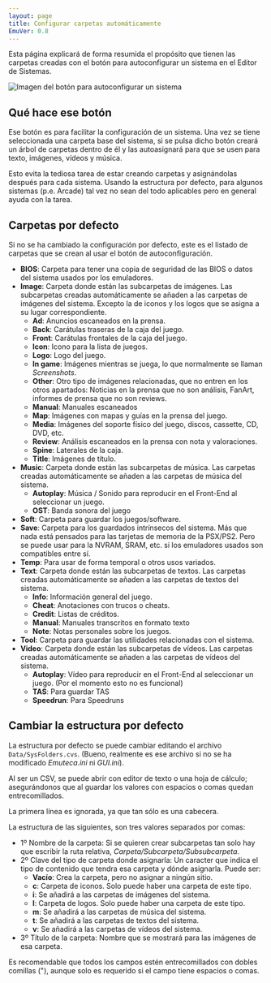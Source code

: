 ```yaml
---
layout: page
title: Configurar carpetas automáticamente
EmuVer: 0.8
---
```


Esta página explicará de forma resumida el propósito que tienen las carpetas creadas con el botón para autoconfigurar un sistema en el Editor de Sistemas.

![Imagen del botón para autoconfigurar un sistema](img/current/AutoConfigFolders.png)

## Qué hace ese botón

Ese botón es para facilitar la configuración de un sistema. Una vez se tiene seleccionada una carpeta base del sistema, si se pulsa dicho botón creará un árbol de carpetas dentro de él y las autoasignará para que se usen para texto, imágenes, vídeos y música.

Esto evita la tediosa tarea de estar creando carpetas y asignándolas después para cada sistema. Usando la estructura por defecto, para algunos sistemas (p.e. Arcade) tal vez no sean del todo aplicables pero en general ayuda con la tarea.

## Carpetas por defecto

Si no se ha cambiado la configuración por defecto, este es el listado de carpetas que se crean al usar el botón de autoconfiguración.

  - **BIOS**: Carpeta para tener una copia de seguridad de las BIOS o datos del sistema usados por los emuladores.
  - **Image**: Carpeta donde están las subcarpetas de imágenes. Las subcarpetas creadas automáticamente se añaden a las carpetas de imágenes del sistema. Excepto la de iconos y los logos que se asigna a su lugar correspondiente.
    - **Ad**: Anuncios escaneados en la prensa.
    - **Back**: Carátulas traseras de la caja del juego.
    - **Front**: Carátulas frontales de la caja del juego.
    - **Icon**: Icono para la lista de juegos.
    - **Logo**: Logo del juego.
    - **In game**: Imágenes mientras se juega, lo que normalmente se llaman *Screenshots*.
    - **Other**: Otro tipo de imágenes relacionadas, que no entren en los otros apartados: Noticias en la prensa que no son análisis, FanArt, informes de prensa que no son reviews.
    - **Manual**: Manuales escaneados
    - **Map**: Imágenes con mapas y guías en la prensa del juego.
    - **Media**: Imágenes del soporte físico del juego, discos, cassette, CD, DVD, etc.
    - **Review**: Análisis escaneados en la prensa con nota y valoraciones.
    - **Spine**: Laterales de la caja.
    - **Title**: Imágenes de título.
  - **Music**: Carpeta donde están las subcarpetas de música. Las carpetas creadas automáticamente se añaden a las carpetas de música del sistema. 
    - **Autoplay**: Música / Sonido para reproducir en el Front-End al seleccionar un juego. 
    - **OST**: Banda sonora del juego
  - **Soft**: Carpeta para guardar los juegos/software.
  - **Save**: Carpeta para los guardados intrínsecos del sistema. Más que nada está pensados para las tarjetas de memoria de la PSX/PS2. Pero se puede usar para la NVRAM, SRAM, etc. si los emuladores usados son compatibles entre sí.
  - **Temp**: Para usar de forma temporal o otros usos variados.
  - **Text**: Carpeta donde están las subcarpetas de textos. Las carpetas creadas automáticamente se añaden a las carpetas de textos del sistema.
    - **Info**: Información general del juego.
    - **Cheat**: Anotaciones con trucos o cheats.
    - **Credit**: Listas de créditos.
    - **Manual**: Manuales transcritos en formato texto
    - **Note**: Notas personales sobre los juegos.
  - **Tool**: Carpeta para guardar las utilidades relacionadas con el sistema.
  - **Video**: Carpeta donde están las subcarpetas de vídeos. Las carpetas creadas automáticamente se añaden a las carpetas de vídeos del sistema. 
    - **Autoplay**: Vídeo para reproducir en el Front-End al seleccionar un juego. (Por el momento esto no es funcional)
    - **TAS**: Para guardar TAS 
    - **Speedrun**: Para Speedruns

## Cambiar la estructura por defecto ##

La estructura por defecto se puede cambiar editando el archivo `Data/SysFolders.cvs`. (Bueno, realmente es ese archivo si no se ha modificado *Emuteca.ini* ni *GUI.ini*).

Al ser un CSV, se puede abrir con editor de texto o una hoja de cálculo; asegurándonos que al guardar los valores con espacios o comas quedan entrecomillados.

La primera línea es ignorada, ya que tan sólo es una cabecera.

La estructura de las siguientes, son tres valores separados por comas:

  - 1º Nombre de la carpeta: Si se quieren crear subcarpetas tan solo hay que escribir la ruta relativa, *Carpeta/Subcarpeta/Subsubcarpeta*.
  - 2º Clave del tipo de carpeta donde asignarla: Un caracter que indica el tipo de contenido que tendra esa carpeta y dónde asignarla. Puede ser:
    - **Vacío**: Crea la carpeta, pero no asignar a ningún sitio.
    - **c**: Carpeta de iconos. Solo puede haber una carpeta de este tipo.
    - **i**: Se añadirá a las carpetas de imágenes del sistema.
    - **l**: Carpeta de logos. Solo puede haber una carpeta de este tipo.
    - **m**: Se añadirá a las carpetas de música del sistema.
    - **t**: Se añadirá a las carpetas de textos del sistema.
    - **v**: Se añadirá a las carpetas de vídeos del sistema.
  - 3º Título de la carpeta: Nombre que se mostrará para las imágenes de esa carpeta.

Es recomendable que todos los campos estén entrecomillados con dobles comillas ("), aunque solo es requerido si el campo tiene espacios o comas.
  